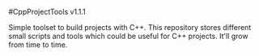 #CppProjectTools v1.1.1

Simple toolset to build projects with C++. This repository stores different small scripts and tools which
could be useful for C++ projects. It'll grow from time to time.